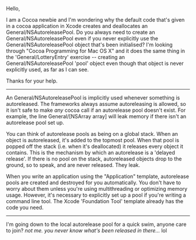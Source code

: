 Hello, 

I am a Cocoa newbie and I'm wondering why the default code that's given in a cocoa application in Xcode creates and deallocates an General/NSAutoreleasePool. Do you always need to create an General/NSAutoreleasePool even if you never explicitly use the General/NSAutoreleasePool object that's been initialised?  I'm looking through "Cocoa Programming for Mac OS X" and it does the same thing in the 'General/LotteryEntry' exercise -- creating an General/NSAutoreleasePool 'pool' object even though that object is never explicitly used, as far as I can see.

Thanks for your help.

----

An General/NSAutoreleasePool is implicitly used whenever something is autoreleased.  The frameworks always assume autoreleasing is allowed, so it isn't safe to make *any* cocoa call if an autorelease pool doesn't exist.   For example, the line     General/[NSArray array] will leak memory if there isn't an autorelease pool set up.

You can think of autorelease pools as being on a global stack.  When an object is autoreleased, it's added to the topmost pool.  When that pool is popped off the stack (i.e. when it's deallocated) it releases every object it contains.  This is the mechanism by which an autorelease is a 'delayed release'.  If there is no pool on the stack, autoreleased objects drop to the ground, so to speak, and are never released.  They leak.

When you write an application using the "Application" template, autorelease pools are created and destroyed for you automatically.  You don't have to worry about them unless you're using multithreading or optimizing memory usage.  However, it's necessary to explicitly set up a pool if you're writing a command line tool.  The Xcode 'Foundation Tool' template already has the code you need.

----

I'm going down to the local autorelease pool for a quick swim, anyone care to join? *not me. you never know what's been released in there...* lol